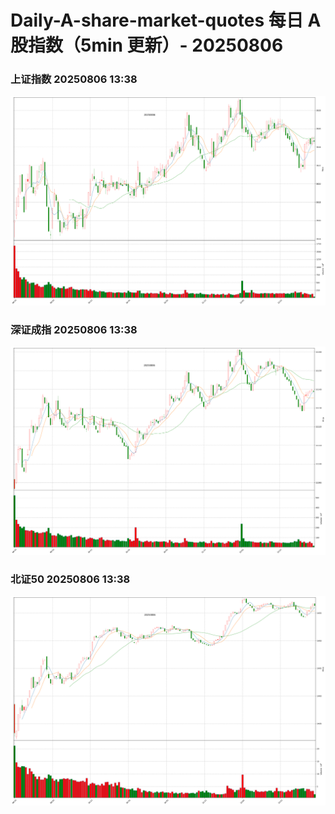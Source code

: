 
# Daily-A-share-market-quotes 每日 A 股指数（5min 更新）- 20250806

### 上证指数 20250806 13:38
![](./fig/2025/8/20250806-sh000001.png)

### 深证成指 20250806 13:38
![](./fig/2025/8/20250806-sz399001.png)

### 北证50 20250806 13:38
![](./fig/2025/8/20250806-bj899050.png)
